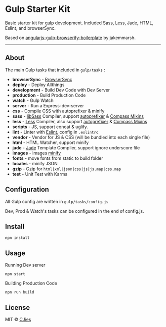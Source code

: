 # Gulp Starter Kit

Basic starter kit for gulp development. Included Sass, Less, Jade, HTML, Eslint, and browserSync.

Based on [angularjs-gulp-browserify-boilerplate](https://github.com/jakemmarsh/angularjs-gulp-browserify-boilerplate/) by jakemmarsh.


---

## About

The main Gulp tasks that included in ```gulp/tasks``` :

- **browserSync** - [BrowserSync](https://www.browsersync.io/)
- **deploy** - Deploy Allthings
- **development** - Build Dev Code with Dev Server
- **production** - Build Production Code
- **watch** - Gulp Watch
- **server** - Run a Express-dev-server
- **css** - Compile CSS with autoprefixer & minify
- **sass** - [libSass](http://sass-lang.com/libsass) Compiler, support [autoprefixer](https://github.com/sindresorhus/gulp-autoprefixer) & [Compass Mixins](https://github.com/Igosuki/compass-mixins)
- **less** - [Less](lesscss.org) Compiler, also support [autoprefixer](https://github.com/sindresorhus/gulp-autoprefixer) & [Compass Mixins](https://github.com/Igosuki/compass-mixins)
- **scripts** - JS, support concat & uglify.
- **lint** - Linter with [Eslint](http://eslint.org/), config in ```.eslintrc```
- **vendor** - Vendor for JS & CSS (will be bundled into each single file)
- **html** - HTML Watcher, support minify
- **jade** - [Jade](http://jade-lang.com/) Template Compiler, support ignore underscore file 
- **images** - Images [minify](https://github.com/sindresorhus/gulp-imagemin)
- **fonts** - move fonts from static to build folder
- **locales** - minify JSON 
- **gzip** - Gzip for ```html|xml|json|css|js|js.map|css.map```
- **test** - Unit Test with Karma


## Configuration

All Gulp config are written in ```gulp/tasks/config.js``` 

Dev, Prod & Watch's tasks can be configured in the end of config.js.

## Install

```
npm install
```


## Usage

Running Dev server

```
npm start
```

Building Production Code

```
npm run build
```


## License
MIT © [CJies](http://www.cjies.com)
